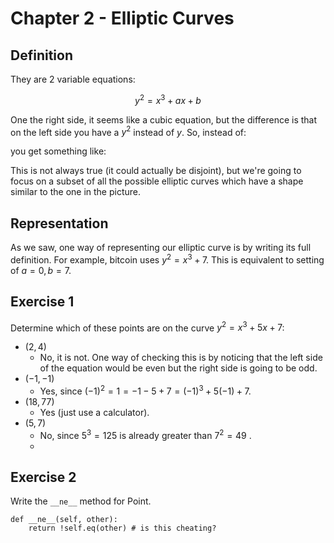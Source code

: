 # Chapter 2 - Elliptic Curves

## Definition
They are 2 variable equations:

$$
y^2 = x^3 + ax + b
$$

One the right side, it seems like a cubic equation, but the difference is that on the left side you have a $y^2$ instead of $y$. So, instead of:

[](img/ch2-cubic-graph.png)

you get something like:

[](img/ch2-elliptic-graph.png)

This is not always true (it could actually be disjoint), but we're going to focus on a subset of all the possible elliptic curves which have a shape similar to the one in the picture.

## Representation

As we saw, one way of representing our elliptic curve is by writing its full definition. For example, bitcoin uses $y^2 = x^3 + 7$. This is equivalent to setting of $a = 0, b = 7$. 

## Exercise 1
Determine which of these points are on the curve $y^2 = x^3 + 5x + 7$:

- $(2, 4)$
    - No, it is not. One way of checking this is by noticing that the left side of the equation would be even but the right side is going to be odd.
- $(-1, -1)$
    - Yes, since $(-1)^2 = 1 = -1 - 5 + 7 = (-1)^3 + 5 (-1) + 7$.
- $(18, 77)$
    - Yes (just use a calculator). 
- $(5, 7)$
    - No, since $5^3 = 125$ is already greater than $7^2 = 49$ .
    -
## Exercise 2
Write the `__ne__` method for Point.

```python3
def __ne__(self, other):
    return !self.eq(other) # is this cheating?
```
